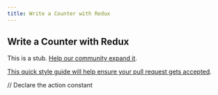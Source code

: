 ```yaml
---
title: Write a Counter with Redux
---
```

## Write a Counter with Redux

This is a stub. <a href='https://github.com/freecodecamp/guides/tree/master/src/pages/certifications/front-end-libraries/redux/write-a-counter-with-redux/index.md' target='_blank' rel='nofollow'>Help our community expand it</a>.

<a href='https://github.com/freecodecamp/guides/blob/master/README.md' target='_blank' rel='nofollow'>This quick style guide will help ensure your pull request gets accepted</a>.

<!-- The article goes here, in GitHub-flavored Markdown. Feel free to add YouTube videos, images, and CodePen/JSBin embeds  -->

// Declare the action constant
